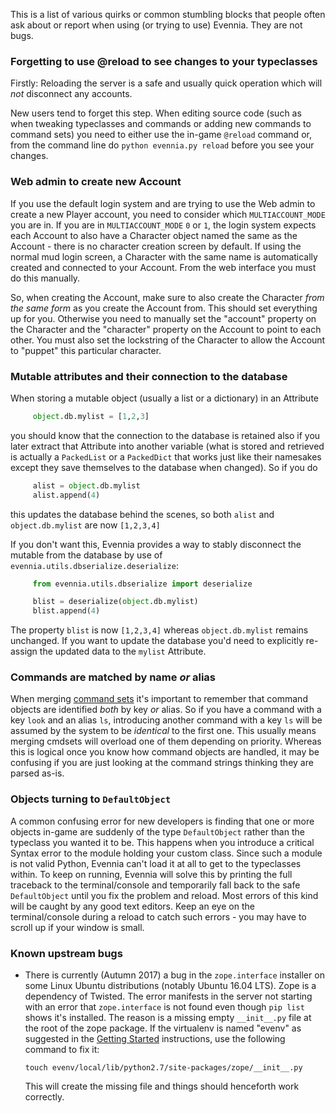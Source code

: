 
This is a list of various quirks or common stumbling blocks that people often ask about or report when using (or trying to use) Evennia. They are not bugs.

### Forgetting to use @reload to see changes to your typeclasses

Firstly: Reloading the server is a safe and usually quick operation which will *not* disconnect any accounts.

New users tend to forget this step. When editing source code (such as when tweaking typeclasses and commands or adding new commands to command sets) you need to either use the in-game `@reload` command or, from the command line do `python evennia.py reload` before you see your changes. 

### Web admin to create new Account

If you use the default login system and are trying to use the Web admin to create a new Player account, you need to consider which `MULTIACCOUNT_MODE` you are in. If you are in `MULTIACCOUNT_MODE` `0` or `1`, the login system expects each Account to also have a Character object named the same as the Account - there is no character creation screen by default. If using the normal mud login screen, a Character with the same name is automatically created and connected to your Account. From the web interface you must do this manually. 

So, when creating the Account, make sure to also create the Character *from the same form* as you create the Account from. This should set everything up for you. Otherwise you need to manually set the "account" property on the Character and the "character" property on the Account to point to each other. You must also set the lockstring of the Character to allow the Account to "puppet" this particular character.

### Mutable attributes and their connection to the database

When storing a mutable object (usually a list or a dictionary) in an Attribute

```python
     object.db.mylist = [1,2,3] 
```

you should know that the connection to the database is retained also if you later extract that Attribute into another variable (what is stored and retrieved is actually a `PackedList` or a `PackedDict` that works just like their namesakes except they save themselves to the database when changed). So if you do 

```python
     alist = object.db.mylist
     alist.append(4)
```

this updates the database behind the scenes, so both `alist` and `object.db.mylist` are now `[1,2,3,4]`

If you don't want this, Evennia provides a way to stably disconnect the mutable from the database by use of `evennia.utils.dbserialize.deserialize`: 

```python
     from evennia.utils.dbserialize import deserialize

     blist = deserialize(object.db.mylist)
     blist.append(4)
```

The property `blist` is now `[1,2,3,4]` whereas `object.db.mylist` remains unchanged. If you want to update the database you'd need to explicitly re-assign the updated data to the `mylist` Attribute.

### Commands are matched by name *or* alias

When merging [command sets](Commands.md) it's important to remember that command objects are identified *both* by key *or* alias. So if you have a command with a key `look` and an alias `ls`, introducing another command with a key `ls` will be assumed by the system to be *identical* to the first one. This usually means merging cmdsets will overload one of them depending on priority. Whereas this is logical once you know how command objects are handled, it may be confusing if you are just looking at the command strings thinking they are parsed as-is.

### Objects turning to `DefaultObject`

A common confusing error for new developers is finding that one or more objects in-game are suddenly of the type `DefaultObject` rather than the typeclass you wanted it to be. This happens when you introduce a critical Syntax error to the module holding your custom class. Since such a module is not valid Python, Evennia can't load it at all to get to the typeclasses within. To keep on running, Evennia will solve this by printing the full traceback to the terminal/console and temporarily fall back to the safe `DefaultObject` until you fix the problem and reload. Most errors of this kind will be caught by any good text editors. Keep an eye on the terminal/console during a reload to catch such errors - you may have to scroll up if your window is small.

### Known upstream bugs

- There is currently (Autumn 2017) a bug in the `zope.interface` installer on some Linux Ubuntu distributions (notably Ubuntu 16.04 LTS). Zope is a dependency of Twisted. The error manifests in the server not starting with an error that `zope.interface` is not found even though `pip list` shows it's installed. The reason is a missing empty `__init__.py` file at the root of the zope package. If the virtualenv is named "evenv" as suggested in the [Getting Started](Getting-Started) instructions, use the following command to fix it: 

    ```shell
    touch evenv/local/lib/python2.7/site-packages/zope/__init__.py
    ```

    This will create the missing file and things should henceforth work correctly.